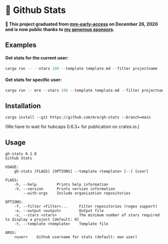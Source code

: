# 🌟 Github Stats

**🌈 This project graduated from
[mre-early-access](https://github.com/mre-early-access) on December 26, 2020 and
is now public thanks to [my generous
sponsors](https://github.com/sponsors/mre).**

## Examples

#### Get stats for the current user:

```rust
cargo run -- --stars 100 --template template.md --filter projectname
```

#### Get stats for specific user:

```rust
cargo run -- mre --stars 100 --template template.md --filter projectname
```

## Installation

```
cargo install --git https://github.com/mre/gh-stats --branch=main
```

(We have to wait for hubcaps 0.6.3+ for publication on crates.io.)

## Usage

```
gh-stats 0.1.0
Github Stats

USAGE:
    gh-stats [FLAGS] [OPTIONS] --template <template> [--] [user]

FLAGS:
    -h, --help         Prints help information
    -V, --version      Prints version information
        --with-orgs    Include organization repositories

OPTIONS:
    -f, --filter <filter>...     Filter repositories (regex support)
    -o, --output <output>        Output file
    -s, --stars <stars>          The minimum number of stars required to display a project [default: 0]
    -t, --template <template>    Template file

ARGS:
    <user>    Github username for stats (default: own user)
```
